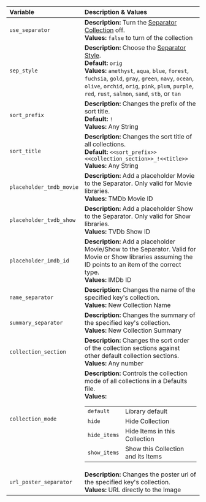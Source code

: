 
| Variable                 | Description & Values                                                                                                                                                                                                                                                                                                                                                                                           |
|:-------------------------|:---------------------------------------------------------------------------------------------------------------------------------------------------------------------------------------------------------------------------------------------------------------------------------------------------------------------------------------------------------------------------------------------------------------|
| `use_separator`          | **Description:** Turn the [Separator Collection](separators.md#use-separators) off.<br>**Values:** `false` to turn of the collection                                                                                                                                                                                                                                                                           |
| `sep_style`              | **Description:** Choose the [Separator Style](separators.md#separator-styles).<br>**Default:** `orig`<br>**Values:** `amethyst`, `aqua`, `blue`, `forest`, `fuchsia`, `gold`, `gray`, `green`, `navy`, `ocean`, `olive`, `orchid`, `orig`, `pink`, `plum`, `purple`, `red`, `rust`, `salmon`, `sand`, `stb`, or `tan`                                                                                          |         
| `sort_prefix`            | **Description:** Changes the prefix of the sort title.<br>**Default:** `!`<br>**Values:** Any String                                                                                                                                                                                                                                                                                                           |
| `sort_title`             | **Description:** Changes the sort title of all collections.<br>**Default:** `<<sort_prefix>><<collection_section>>_!<<title>>`<br>**Values:** Any String                                                                                                                                                                                                                                                       |
| `placeholder_tmdb_movie` | **Description:** Add a placeholder Movie to the Separator.  Only valid for Movie libraries.<br>**Values:** TMDb Movie ID                                                                                                                                                                                                                                                                                       |
| `placeholder_tvdb_show`  | **Description:** Add a placeholder Show to the Separator.  Only valid for Show libraries.<br>**Values:** TVDb Show ID                                                                                                                                                                                                                                                                                          |
| `placeholder_imdb_id`    | **Description:** Add a placeholder Movie/Show to the Separator.  Valid for Movie or Show libraries assuming the ID points to an item of the correct type.<br>**Values:** IMDb ID                                                                                                                                                                                                                               |
| `name_separator`         | **Description:** Changes the name of the specified key's collection.<br>**Values:** New Collection Name                                                                                                                                                                                                                                                                                                        |
| `summary_separator`      | **Description:** Changes the summary of the specified key's collection.<br>**Values:** New Collection Summary                                                                                                                                                                                                                                                                                                  |
| `collection_section`     | **Description:** Changes the sort order of the collection sections against other default collection sections.<br>**Values:** Any number                                                                                                                                                                                                                                                                        |
| `collection_mode`        | **Description:** Controls the collection mode of all collections in a Defaults file.<br>**Values:**<table class="clearTable"><tr><td>`default`</td><td>Library default</td></tr><tr><td>`hide`</td><td>Hide Collection</td></tr><tr><td>`hide_items`</td><td>Hide Items in this Collection</td></tr><tr><td>`show_items`</td><td>Show this Collection and its Items</td></tr></table>                          |
| `url_poster_separator`   | **Description:** Changes the poster url of the specified key's collection.<br>**Values:** URL directly to the Image                                                                                                                                                                                                                                                                                            |
